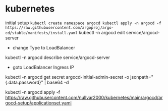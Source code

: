 # kubernetes

initial setup
`
kubectl create namespace argocd
kubectl apply -n argocd -f https://raw.githubusercontent.com/argoproj/argo-cd/stable/manifests/install.yaml
`
kubectl -n argocd edit service/argocd-server
  - change Type to LoadBalancer

kubectl -n argocd describe service/argocd-server
  - goto LoadBalancer Ingress IP

kubectl -n argocd get secret argocd-initial-admin-secret -o jsonpath="{.data.password}" | base64 -d

kubectl -n argocd apply -f https://raw.githubusercontent.com/nullvar2000/kubernetes/main/argocd/argocd-setup/applicationset.yaml
